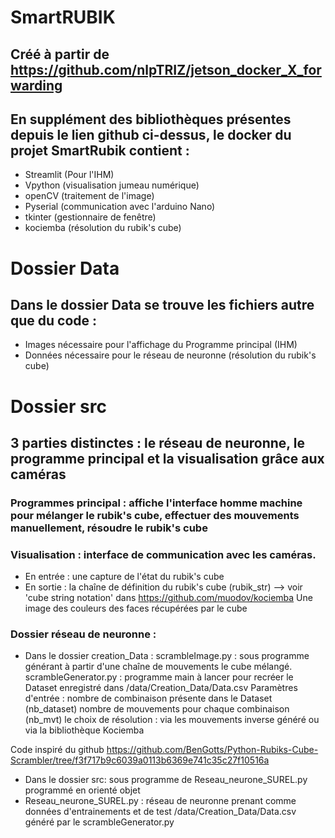 # SmartRUBIK
## Créé à partir de https://github.com/nlpTRIZ/jetson_docker_X_forwarding

## En supplément des bibliothèques présentes depuis le lien github ci-dessus, le docker du projet SmartRubik contient :
- Streamlit (Pour l'IHM)
- Vpython (visualisation jumeau numérique)
- openCV (traitement de l'image)
- Pyserial (communication avec l'arduino Nano)
- tkinter (gestionnaire de fenêtre)
- kociemba (résolution du rubik's cube)

# Dossier Data
## Dans le dossier Data se trouve les fichiers autre que du code :
- Images nécessaire pour l'affichage du Programme principal (IHM)
- Données nécessaire pour le réseau de neuronne (résolution du rubik's cube)


# Dossier src
## 3 parties distinctes : le réseau de neuronne, le programme principal et la visualisation grâce aux caméras
### Programmes principal : affiche l'interface homme machine pour mélanger le rubik's cube, effectuer des mouvements manuellement, résoudre le rubik's cube

### Visualisation : interface de communication avec les caméras.
- En entrée  : une capture de l'état du rubik's cube
- En sortie : 
    la chaîne de définition du rubik's cube (rubik_str) --> voir 'cube string notation' dans https://github.com/muodov/kociemba
    Une image des couleurs des faces récupérées par le cube


### Dossier réseau de neuronne :         
- Dans le dossier creation_Data : 
    scrambleImage.py : sous programme générant à partir d'une chaîne de mouvements le cube mélangé.
    scrambleGenerator.py : programme main à lancer pour recréer le Dataset enregistré dans /data/Creation_Data/Data.csv
        Paramètres d'entrée : 
            nombre de combinaison présente dans le Dataset (nb_dataset)
            nombre de mouvements pour chaque combinaison (nb_mvt)
            le choix de résolution : via les mouvements inverse généré ou via la bibliothèque Kociemba

Code inspiré du github https://github.com/BenGotts/Python-Rubiks-Cube-Scrambler/tree/f3f717b9c6039a0113b6369e741c35c27f10516a
- Dans le dossier src:
    sous programme de Reseau_neurone_SUREL.py programmé en orienté objet
- Reseau_neurone_SUREL.py : réseau de neuronne prenant comme données d'entrainements et de test /data/Creation_Data/Data.csv généré par le scrambleGenerator.py
